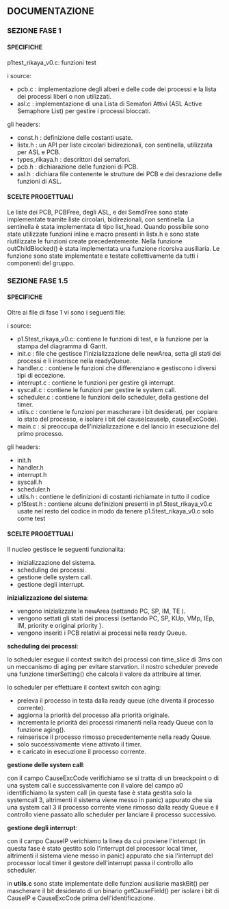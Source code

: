 ## DOCUMENTAZIONE

### SEZIONE FASE 1

#### SPECIFICHE

p1test_rikaya_v0.c: funzioni test

i source:
- pcb.c : implementazione degli alberi e delle code dei processi
        e la lista dei processi liberi o non utilizzati.
- asl.c : implementazione di una Lista di Semafori Attivi (ASL Active Semaphore List)
        per gestire i processi bloccati.

gli headers:
- const.h : definizione delle costanti usate.
- listx.h : un API per liste circolari bidirezionali, con sentinella,
        utilizzata per ASL e PCB.
- types_rikaya.h : descrittori dei semafori.
- pcb.h : dichiarazione delle funzioni di PCB.
- asl.h : dichiara file contenente le strutture dei PCB e dei desrazione delle funzioni di ASL.

#### SCELTE PROGETTUALI

Le liste dei PCB, PCBFree, degli ASL, e dei SemdFree sono state implementate tramite liste circolari, bidirezionali, con sentinella. La sentinella è stata implementata di tipo list_head.
Quando possibile sono state utilizzate funzioni inline e macro presenti in listx.h e sono state riutilizzate le funzioni create precedentemente.
Nella funzione outChildBlocked() è stata implementata una funzione ricorsiva ausiliaria.
Le funzione sono state implementate e testate collettivamente da tutti i componenti del gruppo.

### SEZIONE FASE 1.5

#### SPECIFICHE

Oltre ai file di fase 1 vi sono i seguenti file:

i source:
- p1.5test_rikaya_v0.c: contiene le funzioni di test,
        e la funzione per la stampa del diagramma di Gantt.
- init.c : file che gestisce l'inizializzazione delle newArea, setta gli stati dei processi e li inserisce nella readyQueue.
- handler.c : contiene le funzioni che differenziano e gestiscono i diversi tipi di eccezione.
- interrupt.c : contiene le funzioni per gestire gli interrupt.
- syscall.c : contiene le funzioni per gestire le system call.
- scheduler.c : contiene le funzioni dello scheduler, della gestione del timer.
- utils.c : contiene le funzioni per mascherare i bit desiderati, per copiare lo stato del processo,
        e isolare i bit del cause(causeIp, causeExcCode).
- main.c : si preoccupa dell'inizializzazione e del lancio in esecuzione del primo processo.

gli headers:
- init.h
- handler.h
- interrupt.h
- syscall.h
- scheduler.h
- utils.h : contiene le definizioni di costanti richiamate in tutto il codice
- p15test.h : contiene alcune definizioni presenti in p1.5test_rikaya_v0.c usate nel resto del codice
        in modo da tenere p1.5test_rikaya_v0.c solo come test

#### SCELTE PROGETTUALI

Il nucleo gestisce le seguenti funzionalita:
- inizializzazione del sistema.
- scheduling dei processi.
- gestione delle system call.
- gestione degli interrupt.

**inizializzazione del sistema**:

- vengono inizializzate le newArea
        (settando PC, SP, IM, TE ).
- vengono settati gli stati dei processi
        (settando PC, SP, KUp, VMp, IEp, IM, priority e original priority ).
- vengono inseriti i PCB relativi ai processi nella ready Queue.

**scheduling dei processi**:

lo scheduler esegue il context switch dei processi con time_slice di 3ms
con un meccanismo di aging per evitare starvation.
il nostro scheduler prevede una funzione timerSetting()
che calcola il valore da attribuire al timer.

lo scheduler per effettuare il context switch con aging:
- preleva il processo in testa dalla ready queue (che diventa il processo corrente).
- aggiorna la priorità del processo alla priorità originale.
- incrementa le priorità dei processi rimanenti nella ready Queue con la funzione aging().
- reinserisce il processo rimosso precedentemente nella ready Queue.
- solo successivamente viene attivato il timer.
- e caricato in esecuzione il processo corrente.

**gestione delle system call**:

con il campo CauseExcCode verifichiamo se si tratta di un breackpoint o di una system call
e successivamente con il valore del campo a0 identifichiamo la system call
(in questa fase è stata gestita solo la systemcall 3,
altrimenti il sistema viene messo in panic)
appurato che sia una system call 3 il processo corrente viene rimosso dalla ready Queue
e il controllo viene passato allo scheduler per lanciare il processo successivo.

**gestione degli interrupt**:

con il campo CauseIP verichiamo la linea da cui proviene l'interrupt
(in questa fase è stato gestito solo l'interrupt del processor local timer,
altrimenti il sistema viene messo in panic)
appurato che sia l'interrupt del processor local timer
il gestore dell'interrupt passa il controllo allo scheduler.

in **utils.c** sono state implementate delle funzioni ausiliarie
maskBit() per mascherare il bit desiderato di un binario
getCauseField() per isolare i bit di CauseIP e CauseExcCode prima dell'identificazione.